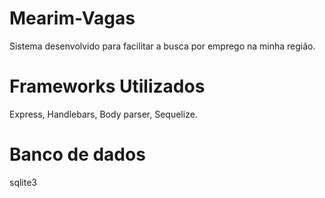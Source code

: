 # Mearim-Vagas
Sistema desenvolvido para facilitar a busca por emprego na minha região.

# Frameworks Utilizados
Express, Handlebars, Body parser, Sequelize.

# Banco de dados 
sqlite3



